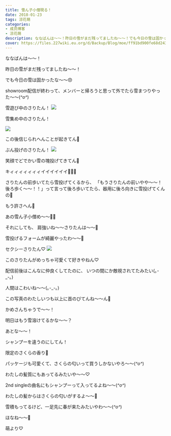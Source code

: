 ```yaml
---
title: 雪ん子小僧現る！
date: 2018-01-23
tags: 涼花萌
categories: 
- 成员博客
- 涼花萌
description: ななばんは〜〜！昨日の雪がまだ残ってましたね〜〜！でも今日の雪は固かったな〜〜😞showroom配信が終わって、メンバーと帰ろうと思って外でたら雪まつりやった〜...
cover: https://files.227wiki.eu.org/d/Backup/Blog/moe/ff91bd900fe68d2433e96a0b17942.jpg 
---
```







ななばんは〜〜！






昨日の雪がまだ残ってましたね〜〜！



でも今日の雪は固かったな〜〜😞





showroom配信が終わって、メンバーと帰ろうと思って外でたら雪まつりやった〜〜(*^o^*)






雪遊び中のさりたん！
![](https://files.227wiki.eu.org/d/Backup/Blog/moe/ff91bd900fe68d2433e96a0b17942.jpg)











雪集め中のさりたん！

![](https://files.227wiki.eu.org/d/Backup/Blog/moe/ff91bd900fe68d2433e96a0b17942-01.jpg)












この後信じられへんことが起きてん👿









ぶん投げのさりたん！
![](https://files.227wiki.eu.org/d/Backup/Blog/moe/ff91bd900fe68d2433e96a0b17942-02.jpg)







笑顔でどでかい雪の塊投げてきてん👿







キィィィィィィィイイイイイイ👿👿👿






さりたんの前歩いてたら雪投げてくるから、
「もうさりたんの前いやや〜〜！後ろ歩く〜〜！！」って言って後ろ歩いてたら、器用に後ろ向きに雪投げてくんの🙊






もう許さへん👿


あの雪ん子小僧め〜〜👿👿









それにしても、
肩強いね〜〜さりたんは〜〜🙈




雪投げるフォームが綺麗やったわ〜〜🙈












セクシーさりたん♡
![](https://files.227wiki.eu.org/d/Backup/Blog/moe/ff91bd900fe68d2433e96a0b17942-03.jpg)








このさりたんがめっちゃ可愛くて好きやねん♡






配信前後はこんなに仲良くしてたのに、
いつの間にか敵視されてたみたい(｡-_-｡)





人間はこわいね〜〜(｡-_-｡)








この写真のわたしいつも以上に首のびてんね〜〜ん🐢


かめさんちゃうで〜〜！







明日はもう雪溶けてるかな〜〜？









あとな〜〜！




シャンプーを違うのにしてん！




限定のさくらの香り🌸




パッケージも可愛くて、さくらの匂いって買うしかないやろ〜〜(*^o^*)





わたしの髪質にもあってるみたいや〜〜♡







2nd singleの曲名にもシャンプーって入ってるよね〜〜(*^o^*)




わたしの髪からはさくらの匂いがするよ〜〜🌸



雪積もってるけど、一足先に春が来たみたいやわ〜〜(*^o^*)







ほなね〜〜🌸



萌より♡


